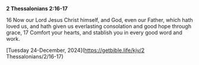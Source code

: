 **2 Thessalonians 2:16-17**

16 Now our Lord Jesus Christ himself, and God, even our Father, which hath loved us, and hath given us everlasting consolation and good hope through grace, 17 Comfort your hearts, and stablish you in every good word and work. 

[Tuesday 24-December, 2024](https://getbible.life/kjv/2 Thessalonians/2/16-17)
